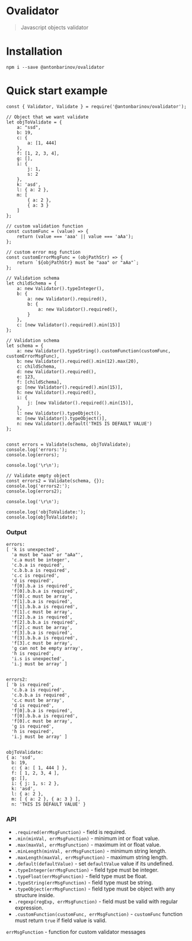 # Ovalidator

> Javascript objects validator

# Installation
```
npm i --save @antonbarinov/ovalidator
```

# Quick start example
```
const { Validator, Validate } = require('@antonbarinov/ovalidator');

// Object that we want validate
let objToValidate = {
    a: "ssd",
    b: 19,
    c: {
        a: [1, 444]
    },
    f: [1, 2, 3, 4],
    g: [],
    i: {
        j: 1,
        s: 2
    },
    k: 'asd',
    l: { a: 2 },
    m: [
        { a: 2 },
        { a: 3 }
    ]
};

// custom validation function
const customFunc = (value) => {
    return (value === 'aaa' || value === 'aAa');
};

// custom error msg function
const customErrorMsgFunc = (objPathStr) => {
    return `${objPathStr} must be "aaa" or "aAa"`;
};

// Validation schema
let childSchema = {
    a: new Validator().typeInteger(),
    b: {
        a: new Validator().required(),
        b: {
            a: new Validator().required(),
        }
    },
    c: [new Validator().required().min(15)]
};

// Validation schema
let schema = {
    a: new Validator().typeString().customFunction(customFunc, customErrorMsgFunc),
    b: new Validator().required().min(12).max(20),
    c: childSchema,
    d: new Validator().required(),
    e: 123,
    f: [childSchema],
    g: [new Validator().required().min(15)],
    h: new Validator().required(),
    i: {
        j: [new Validator().required().min(15)],
    },
    l: new Validator().typeObject(),
    m: [new Validator().typeObject()],
    n: new Validator().default('THIS IS DEFAULT VALUE')
};


const errors = Validate(schema, objToValidate);
console.log('errors:');
console.log(errors);

console.log('\r\n');

// Validate empty object
const errors2 = Validate(schema, {});
console.log('errors2:');
console.log(errors2);

console.log('\r\n');

console.log('objToValidate:');
console.log(objToValidate);
```

### Output
```
errors:
[ 'k is unexpected',
  'a must be "aaa" or "aAa"',
  'c.a must be integer',
  'c.b.a is required',
  'c.b.b.a is required',
  'c.c is required',
  'd is required',
  'f[0].b.a is required',
  'f[0].b.b.a is required',
  'f[0].c must be array',
  'f[1].b.a is required',
  'f[1].b.b.a is required',
  'f[1].c must be array',
  'f[2].b.a is required',
  'f[2].b.b.a is required',
  'f[2].c must be array',
  'f[3].b.a is required',
  'f[3].b.b.a is required',
  'f[3].c must be array',
  'g can not be empty array',
  'h is required',
  'i.s is unexpected',
  'i.j must be array' ]


errors2:
[ 'b is required',
  'c.b.a is required',
  'c.b.b.a is required',
  'c.c must be array',
  'd is required',
  'f[0].b.a is required',
  'f[0].b.b.a is required',
  'f[0].c must be array',
  'g is required',
  'h is required',
  'i.j must be array' ]


objToValidate:
{ a: 'ssd',
  b: 19,
  c: { a: [ 1, 444 ] },
  f: [ 1, 2, 3, 4 ],
  g: [],
  i: { j: 1, s: 2 },
  k: 'asd',
  l: { a: 2 },
  m: [ { a: 2 }, { a: 3 } ],
  n: 'THIS IS DEFAULT VALUE' }
```

### API
- `.required(errMsgFunction)` - field is required.
- `.min(minVal, errMsgFunction)` - minimum int or float value.
- `.max(maxVal, errMsgFunction)` - maximum int or float value.
- `.minLength(minVal, errMsgFunction)` - minimum string length.
- `.maxLength(maxVal, errMsgFunction)` - maximum string length.
- `.default(defaultValue)` - set `defaultValue` value if its undefined.
- `.typeInteger(errMsgFunction)` - field type must be integer.
- `.typeFloat(errMsgFunction)` - field type must be float.
- `.typeString(errMsgFunction)` - field type must be string.
- `.typeObject(errMsgFunction)` - field type must be object with any structure inside.
- `.regexp(regExp, errMsgFunction)` - field must be valid with regular expression.
- `.customFunction(customFunc, errMsgFunction)` - `customFunc` function must return `true` if field value is valid.

`errMsgFunction` - function for custom validator messages